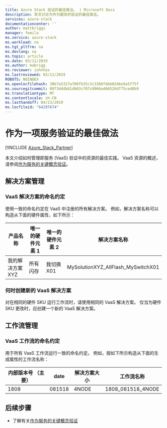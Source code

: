 ```yaml
---
title: Azure Stack 验证的最佳做法。 | Microsoft Docs
description: 本文讨论为作为服务的验证的最佳做法。
services: azure-stack
documentationcenter: ''
author: mattbriggs
manager: femila
ms.service: azure-stack
ms.workload: na
ms.tgt_pltfrm: na
ms.devlang: na
ms.topic: article
ms.date: 03/11/2019
ms.author: mabrigg
ms.reviewer: johnhas
ms.lastreviewed: 03/11/2019
ROBOTS: NOINDEX
ms.openlocfilehash: 30b7a5327a709fb35c3c3360f4bb0246e9a5f75f
ms.sourcegitcommit: 0973dddb81db03cf07c8966ad66526d775ced8b9
ms.translationtype: MT
ms.contentlocale: zh-CN
ms.lasthandoff: 04/23/2019
ms.locfileid: "64297674"
---
```

# <a name="best-practices-for-validation-as-a-service"></a>作为一项服务验证的最佳做法

[!INCLUDE [Azure_Stack_Partner](./includes/azure-stack-partner-appliesto.md)]

本文介绍如何管理即服务 (VaaS) 验证中的资源的最佳实践。 VaaS 资源的概述，请参阅[作为服务的关键概念验证](azure-stack-vaas-key-concepts.md)。

## <a name="solution-management"></a>解决方案管理

### <a name="naming-convention-for-vaas-solutions"></a>VaaS 解决方案的命名约定

使用一致的命名约定在 VaaS 中注册的所有解决方案。 例如，解决方案名称可以构造从下面的硬件属性，如下所示：

|产品名称 | 唯一的硬件元素 1 | 唯一的硬件元素 2 | 解决方案名称
|---|---|---|---|
我的解决方案 XYZ |  所有闪存 | 我切换 X01 | MySolutionXYZ_AllFlash_MySwitchX01

### <a name="when-to-create-a-new-vaas-solution"></a>何时创建新的 VaaS 解决方案

对在相同的硬件 SKU 运行工作流时，请使用相同的 VaaS 解决方案。 仅当为硬件 SKU 更改时，应创建一个新的 VaaS 解决方案。

## <a name="workflow-management"></a>工作流管理

### <a name="naming-convention-for-vaas-workflows"></a>VaaS 工作流的命名约定

用于所有 VaaS 工作流运行一致的命名约定。 例如，按如下所示构造从下面的生成属性的工作流名称：

|内部版本号 （主要） | date | 解决方案大小 | 工作流名称
|---|---|---| ---|
1808 | 081518 | 4NODE | 1808_081518_4NODE

## <a name="next-steps"></a>后续步骤

- 了解有关[作为服务的关键概念验证](azure-stack-vaas-key-concepts.md)

